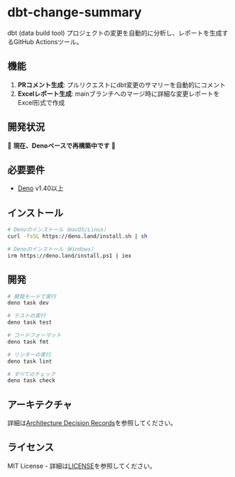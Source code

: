 # dbt-change-summary

dbt (data build tool) プロジェクトの変更を自動的に分析し、レポートを生成するGitHub Actionsツール。

## 機能

1. **PRコメント生成**: プルリクエストにdbt変更のサマリーを自動的にコメント
2. **Excelレポート生成**: mainブランチへのマージ時に詳細な変更レポートをExcel形式で作成


## 開発状況

🚧 **現在、Denoベースで再構築中です** 🚧

## 必要要件

- [Deno](https://deno.land/) v1.40以上

## インストール

```bash
# Denoのインストール（macOS/Linux）
curl -fsSL https://deno.land/install.sh | sh

# Denoのインストール（Windows）
irm https://deno.land/install.ps1 | iex
```

## 開発

```bash
# 開発モードで実行
deno task dev

# テストの実行
deno task test

# コードフォーマット
deno task fmt

# リンターの実行
deno task lint

# すべてのチェック
deno task check
```

## アーキテクチャ

詳細は[Architecture Decision Records](docs/adr/)を参照してください。

## ライセンス

MIT License - 詳細は[LICENSE](LICENSE)を参照してください。
